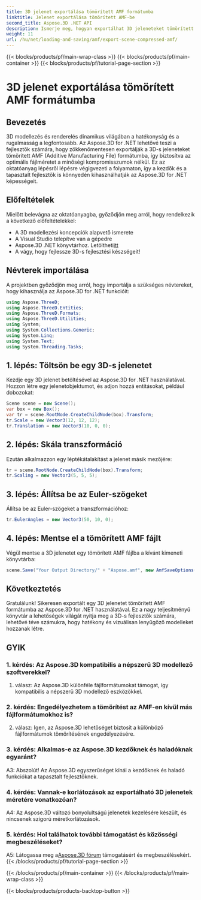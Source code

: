 ```yaml
---
title: 3D jelenet exportálása tömörített AMF formátumba
linktitle: Jelenet exportálása tömörített AMF-be
second_title: Aspose.3D .NET API
description: Ismerje meg, hogyan exportálhat 3D jeleneteket tömörített AMF formátumba az Aspose.3D for .NET használatával. Fejlessze fejlesztési készségeit ezzel a lépésről lépésre bemutatott útmutatóval.
weight: 11
url: /hu/net/loading-and-saving/amf/export-scene-compressed-amf/
---
```


{{< blocks/products/pf/main-wrap-class >}}
{{< blocks/products/pf/main-container >}}
{{< blocks/products/pf/tutorial-page-section >}}

# 3D jelenet exportálása tömörített AMF formátumba

## Bevezetés

3D modellezés és renderelés dinamikus világában a hatékonyság és a rugalmasság a legfontosabb. Az Aspose.3D for .NET lehetővé teszi a fejlesztők számára, hogy zökkenőmentesen exportálják a 3D-s jeleneteket tömörített AMF (Additive Manufacturing File) formátumba, így biztosítva az optimális fájlméretet a minőségi kompromisszumok nélkül. Ez az oktatóanyag lépésről lépésre végigvezeti a folyamaton, így a kezdők és a tapasztalt fejlesztők is könnyedén kihasználhatják az Aspose.3D for .NET képességeit.

## Előfeltételek

Mielőtt belevágna az oktatóanyagba, győződjön meg arról, hogy rendelkezik a következő előfeltételekkel:

- A 3D modellezési koncepciók alapvető ismerete
- A Visual Studio telepítve van a gépedre
-  Aspose.3D .NET könyvtárhoz. Letöltheti[itt](https://releases.aspose.com/3d/net/)
- A vágy, hogy fejlessze 3D-s fejlesztési készségeit!

## Névterek importálása

A projektben győződjön meg arról, hogy importálja a szükséges névtereket, hogy kihasználja az Aspose.3D for .NET funkcióit:

```csharp
using Aspose.ThreeD;
using Aspose.ThreeD.Entities;
using Aspose.ThreeD.Formats;
using Aspose.ThreeD.Utilities;
using System;
using System.Collections.Generic;
using System.Linq;
using System.Text;
using System.Threading.Tasks;
```

## 1. lépés: Töltsön be egy 3D-s jelenetet

Kezdje egy 3D jelenet betöltésével az Aspose.3D for .NET használatával. Hozzon létre egy jelenetobjektumot, és adjon hozzá entitásokat, például dobozokat:

```csharp
Scene scene = new Scene();
var box = new Box();
var tr = scene.RootNode.CreateChildNode(box).Transform;
tr.Scale = new Vector3(12, 12, 12);
tr.Translation = new Vector3(10, 0, 0);
```

## 2. lépés: Skála transzformáció

Ezután alkalmazzon egy léptékátalakítást a jelenet másik mezőjére:

```csharp
tr = scene.RootNode.CreateChildNode(box).Transform;
tr.Scaling = new Vector3(5, 5, 5);
```

## 3. lépés: Állítsa be az Euler-szögeket

Állítsa be az Euler-szögeket a transzformációhoz:

```csharp
tr.EulerAngles = new Vector3(50, 10, 0);
```

## 4. lépés: Mentse el a tömörített AMF fájlt

Végül mentse a 3D jelenetet egy tömörített AMF fájlba a kívánt kimeneti könyvtárba:

```csharp
scene.Save("Your Output Directory/" + "Aspose.amf", new AmfSaveOptions() { EnableCompression = false });
```

## Következtetés

Gratulálunk! Sikeresen exportált egy 3D jelenetet tömörített AMF formátumba az Aspose.3D for .NET használatával. Ez a nagy teljesítményű könyvtár a lehetőségek világát nyitja meg a 3D-s fejlesztők számára, lehetővé téve számukra, hogy hatékony és vizuálisan lenyűgöző modelleket hozzanak létre.

## GYIK

### 1. kérdés: Az Aspose.3D kompatibilis a népszerű 3D modellező szoftverekkel?

1. válasz: Az Aspose.3D különféle fájlformátumokat támogat, így kompatibilis a népszerű 3D modellező eszközökkel.

### 2. kérdés: Engedélyezhetem a tömörítést az AMF-en kívül más fájlformátumokhoz is?

2. válasz: Igen, az Aspose.3D lehetőséget biztosít a különböző fájlformátumok tömörítésének engedélyezésére.

### 3. kérdés: Alkalmas-e az Aspose.3D kezdőknek és haladóknak egyaránt?

A3: Abszolút! Az Aspose.3D egyszerűséget kínál a kezdőknek és haladó funkciókat a tapasztalt fejlesztőknek.

### 4. kérdés: Vannak-e korlátozások az exportálható 3D jelenetek méretére vonatkozóan?

A4: Az Aspose.3D változó bonyolultságú jelenetek kezelésére készült, és nincsenek szigorú méretkorlátozások.

### 5. kérdés: Hol találhatok további támogatást és közösségi megbeszéléseket?

 A5: Látogassa meg a[Aspose.3D fórum](https://forum.aspose.com/c/3d/18) támogatásért és megbeszélésekért.
{{< /blocks/products/pf/tutorial-page-section >}}

{{< /blocks/products/pf/main-container >}}
{{< /blocks/products/pf/main-wrap-class >}}

{{< blocks/products/products-backtop-button >}}

